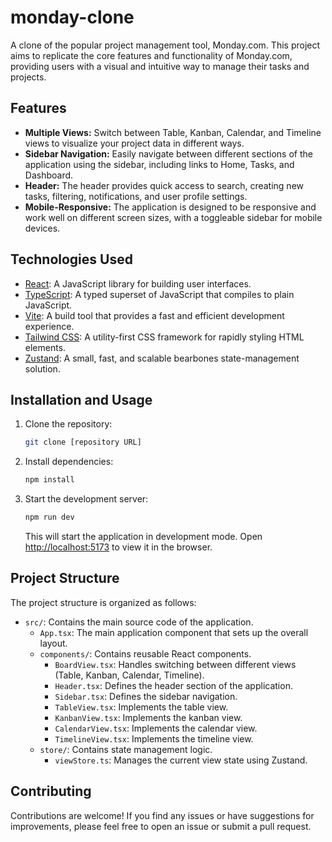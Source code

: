 # monday-clone

A clone of the popular project management tool, Monday.com. This project aims to replicate the core features and functionality of Monday.com, providing users with a visual and intuitive way to manage their tasks and projects.

## Features

*   **Multiple Views:** Switch between Table, Kanban, Calendar, and Timeline views to visualize your project data in different ways.
*   **Sidebar Navigation:** Easily navigate between different sections of the application using the sidebar, including links to Home, Tasks, and Dashboard.
*   **Header:** The header provides quick access to search, creating new tasks, filtering, notifications, and user profile settings.
*   **Mobile-Responsive:** The application is designed to be responsive and work well on different screen sizes, with a toggleable sidebar for mobile devices.

## Technologies Used

*   [React](https://reactjs.org/): A JavaScript library for building user interfaces.
*   [TypeScript](https://www.typescriptlang.org/): A typed superset of JavaScript that compiles to plain JavaScript.
*   [Vite](https://vitejs.dev/): A build tool that provides a fast and efficient development experience.
*   [Tailwind CSS](https://tailwindcss.com/): A utility-first CSS framework for rapidly styling HTML elements.
*   [Zustand](https://github.com/pmndrs/zustand): A small, fast, and scalable bearbones state-management solution.

## Installation and Usage

1.  Clone the repository:

    ```bash
    git clone [repository URL]
    ```
2.  Install dependencies:

    ```bash
    npm install
    ```
3.  Start the development server:

    ```bash
    npm run dev
    ```

    This will start the application in development mode. Open [http://localhost:5173](http://localhost:5173) to view it in the browser.

## Project Structure

The project structure is organized as follows:

*   `src/`: Contains the main source code of the application.
    *   `App.tsx`: The main application component that sets up the overall layout.
    *   `components/`: Contains reusable React components.
        *   `BoardView.tsx`: Handles switching between different views (Table, Kanban, Calendar, Timeline).
        *   `Header.tsx`: Defines the header section of the application.
        *   `Sidebar.tsx`: Defines the sidebar navigation.
        *   `TableView.tsx`: Implements the table view.
        *   `KanbanView.tsx`: Implements the kanban view.
        *   `CalendarView.tsx`: Implements the calendar view.
        *   `TimelineView.tsx`: Implements the timeline view.
    *   `store/`: Contains state management logic.
        *   `viewStore.ts`: Manages the current view state using Zustand.

## Contributing

Contributions are welcome! If you find any issues or have suggestions for improvements, please feel free to open an issue or submit a pull request.
